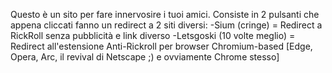 Questo è un sito per fare innervosire i tuoi amici.
Consiste in 2 pulsanti che appena cliccati fanno un redirect a 2 siti diversi:
-Sium (cringe) = Redirect a RickRoll senza pubblicità e link diverso
-Letsgoski (10 volte meglio) = Redirect all'estensione Anti-Rickroll per browser Chromium-based [Edge, Opera, Arc, il revival di Netscape ;) e ovviamente Chrome stesso]
